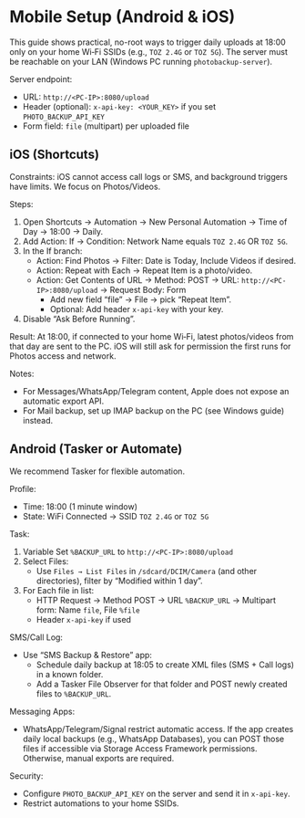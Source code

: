 # Mobile Setup (Android & iOS)

This guide shows practical, no-root ways to trigger daily uploads at 18:00 only on your home Wi‑Fi SSIDs (e.g., `TOZ 2.4G` or `TOZ 5G`). The server must be reachable on your LAN (Windows PC running `photobackup-server`).

Server endpoint:
- URL: `http://<PC-IP>:8080/upload`
- Header (optional): `x-api-key: <YOUR_KEY>` if you set `PHOTO_BACKUP_API_KEY`
- Form field: `file` (multipart) per uploaded file

## iOS (Shortcuts)
Constraints: iOS cannot access call logs or SMS, and background triggers have limits. We focus on Photos/Videos.

Steps:
1. Open Shortcuts → Automation → New Personal Automation → Time of Day → 18:00 → Daily.
2. Add Action: If → Condition: Network Name equals `TOZ 2.4G` OR `TOZ 5G`.
3. In the If branch:
   - Action: Find Photos → Filter: Date is Today, Include Videos if desired.
   - Action: Repeat with Each → Repeat Item is a photo/video.
   - Action: Get Contents of URL → Method: POST → URL: `http://<PC-IP>:8080/upload` → Request Body: Form
     - Add new field “file” → File → pick “Repeat Item”.
     - Optional: Add header `x-api-key` with your key.
4. Disable “Ask Before Running”.

Result: At 18:00, if connected to your home Wi‑Fi, latest photos/videos from that day are sent to the PC. iOS will still ask for permission the first runs for Photos access and network.

Notes:
- For Messages/WhatsApp/Telegram content, Apple does not expose an automatic export API.
- For Mail backup, set up IMAP backup on the PC (see Windows guide) instead.

## Android (Tasker or Automate)
We recommend Tasker for flexible automation.

Profile:
- Time: 18:00 (1 minute window)
- State: WiFi Connected → SSID `TOZ 2.4G` or `TOZ 5G`

Task:
1. Variable Set `%BACKUP_URL` to `http://<PC-IP>:8080/upload`
2. Select Files:
   - Use `Files → List Files` in `/sdcard/DCIM/Camera` (and other directories), filter by “Modified within 1 day”.
3. For Each file in list:
   - HTTP Request → Method POST → URL `%BACKUP_URL` → Multipart form: Name `file`, File `%file`
   - Header `x-api-key` if used

SMS/Call Log:
- Use “SMS Backup & Restore” app:
  - Schedule daily backup at 18:05 to create XML files (SMS + Call logs) in a known folder.
  - Add a Tasker File Observer for that folder and POST newly created files to `%BACKUP_URL`.

Messaging Apps:
- WhatsApp/Telegram/Signal restrict automatic access. If the app creates daily local backups (e.g., WhatsApp Databases), you can POST those files if accessible via Storage Access Framework permissions. Otherwise, manual exports are required.

Security:
- Configure `PHOTO_BACKUP_API_KEY` on the server and send it in `x-api-key`.
- Restrict automations to your home SSIDs.